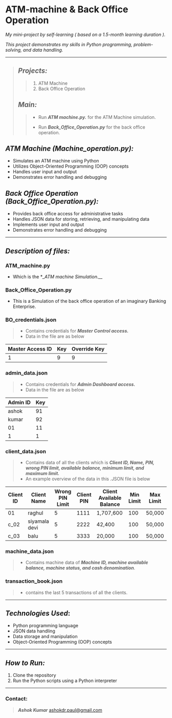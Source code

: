 # **ATM-machine & Back Office Operation**


_My mini-project by self-learning ( based on a 1.5-month learning duration )._

_This project demonstrates my skills in Python programming, problem-solving, and data handling._


-----------------------------------------------------------------------------------------------------------------------


> ## *Projects:*
>
>>  1. ATM Machine
>>  2. Back Office Operation
>
>
> ## *Main:*
>>  * Run **_ATM machine.py._** for the ATM Machine simulation.
>>   
>>  * Run **_Back_Office_Operation.py_** for the back office operation.


## *ATM Machine (Machine_operation.py):*

 - Simulates an ATM machine using Python
 - Utilizes Object-Oriented Programming (OOP) concepts
 - Handles user input and output
 - Demonstrates error handling and debugging

## *Back Office Operation (Back_Office_Operation.py):*

 - Provides back office access for administrative tasks
 - Handles JSON data for storing, retrieving, and manipulating data
 - Implements user input and output
 - Demonstrates error handling and debugging


--------------------------------------------------------------------------------------


## *Description of files:*
### ATM_machine.py 
  * Which is the **_ATM machine Simulation.__*

### Back_Office_Operation.py 
  * This is a Simulation of the back office operation of an imaginary Banking Enterprise.

### BO_credentials.json
> * Contains credentials for **_Master Control access._**
> * Data in the file are as below

   | Master Access ID | Key | Override Key |
   |------------------|-----|--------------|
   | 1                | 9   | 9            |
    
### admin_data.json
> * Contains credentials for **_Admin Dashboard access._**
> * Data in the file are as below

   | Admin ID | Key |
   |----------|-----|
   | ashok    | 91  |
   | kumar    | 92  |
   | 01       | 11  |
   | 1        | 1   |
    
### client_data.json
> * Contains data of all the clients which is **_Client ID, Name, PIN, wrong PIN limit, available balance, minimum limit, and maximum limit._**
> * An example overview of the data in this .JSON file is below

 | Client ID | Client Name      | Wrong PIN Limit | Client PIN | Client Available Balance | Min Limit | Max Limit |
 |-----------|------------------|-----------------|------------|--------------------------|-----------|-----------|
 | 01        | raghul           | 5               | 1111       | 1,707,600                | 100       | 50,000    |
 | c_02      | siyamala devi    | 5               | 2222       | 42,400                   | 100       | 50,000    |
 | c_03      | balu             | 5               | 3333       | 20,000                   | 100       | 50,000    |

### machine_data.json
> * Contains machine data of **_Machine ID, machine available balance, machine status, and cash denomination_**.
    
### transaction_book.json
> * contains the last 5 transactions of all the clients.


--------------------------------------------------------------------------------------

## **_Technologies Used_**:

 - Python programming language
 - JSON data handling
 - Data storage and manipulation
 - Object-Oriented Programming (OOP) concepts

--------------------------------------------------------------------------------------

## *_How to Run:_*

1. Clone the repository
2. Run the Python scripts using a Python interpreter

--------------------------------------------------------------------------------------

### **Contact:**

> **_Ashok Kumar_**
> ashokdr.paul@gmail.com

